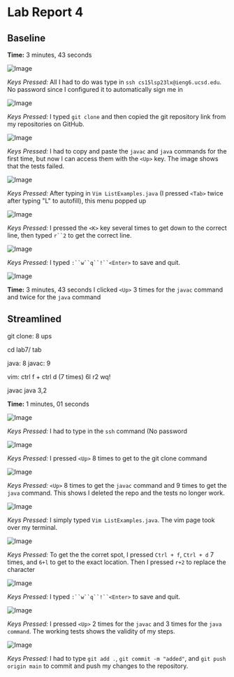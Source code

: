 # Lab Report 4

## Baseline

**Time:** 3 minutes, 43 seconds

![Image](lab4image1.png)

*Keys Pressed:* 
All I had to do was type in `ssh cs15lsp23lx@ieng6.ucsd.edu`. 
No password since I configured  it to automatically sign me in

![Image](lab4image2.png)

*Keys Pressed:* I typed `git clone` and then copied the git repository link from my repositories on GitHub.

![Image](lab4image3.png)

*Keys Pressed:* I had to copy and paste the `javac` and `java` commands for the first time, but now I can access them with the `<Up>` key. The image shows that the tests failed.

![Image](lab4image4.png)

*Keys Pressed:* After typing in `Vim ListExamples.java` (I pressed `<Tab>` twice after typing "L" to autofill), this menu popped up

![Image](lab4image5.png)

*Keys Pressed:* I pressed the `<K>` key several times to get down to the correct line, then typed `r``2` to get the correct line.

![Image](lab4image6.png)

*Keys Pressed:* I typed `:``w``q``!``<Enter>` to save and quit.

![Image](lab4image7.png)

**Time:** 3 minutes, 43 seconds I clicked `<Up>` 3 times for the `javac` command and twice for the `java` command

## Streamlined 

git clone: 8 ups

cd lab7/ tab

java: 8 javac: 9

vim: ctrl f + ctrl d (7 times) 6l r2 wq!

javac java 3,2

**Time:** 1 minutes, 01 seconds

![Image](lab4image8.png)

*Keys Pressed:* I had to type in the `ssh` command (No password

![Image](lab4image9.png)

*Keys Pressed:* I pressed `<Up>` 8 times to get to the git clone command

![Image](lab4image12.png)

*Keys Pressed:*  `<Up>` 8 times to get the `javac` command and 9 times to get the `java` command. This shows I deleted the repo and the tests no longer work.

![Image](lab4image13.png) 

*Keys Pressed:* I simply typed `Vim ListExamples.java`. The vim page took over my terminal.

![Image](lab4image14.png)

*Keys Pressed:* To get the the corret spot, I pressed `Ctrl + f`, `Ctrl + d` 7 times, and `6+l` to get to the exact location. Then I pressed `r+2` to replace the character

![Image](lab4image15.png)

*Keys Pressed:* I typed `:``w``q``!``<Enter>` to save and quit.

![Image](lab4image16.png)

*Keys Pressed:* I pressed `<Up>` 2 times for the `javac` and 3 times for the `java command`. The working tests shows the validity of my steps.

![Image](lab4image17.png)

*Keys Pressed:* I had to type `git add .`, `git commit -m "added"`, and `git push origin main` to commit and push my changes to the repository.












